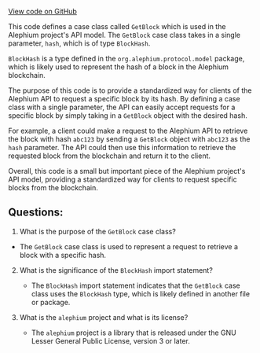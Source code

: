 [View code on GitHub](https://github.com/alephium/alephium/api/src/main/scala/org/alephium/api/model/GetBlock.scala)

This code defines a case class called `GetBlock` which is used in the Alephium project's API model. The `GetBlock` case class takes in a single parameter, `hash`, which is of type `BlockHash`. 

`BlockHash` is a type defined in the `org.alephium.protocol.model` package, which is likely used to represent the hash of a block in the Alephium blockchain. 

The purpose of this code is to provide a standardized way for clients of the Alephium API to request a specific block by its hash. By defining a case class with a single parameter, the API can easily accept requests for a specific block by simply taking in a `GetBlock` object with the desired hash. 

For example, a client could make a request to the Alephium API to retrieve the block with hash `abc123` by sending a `GetBlock` object with `abc123` as the `hash` parameter. The API could then use this information to retrieve the requested block from the blockchain and return it to the client. 

Overall, this code is a small but important piece of the Alephium project's API model, providing a standardized way for clients to request specific blocks from the blockchain.
## Questions: 
 1. What is the purpose of the `GetBlock` case class?
   - The `GetBlock` case class is used to represent a request to retrieve a block with a specific hash.

2. What is the significance of the `BlockHash` import statement?
   - The `BlockHash` import statement indicates that the `GetBlock` case class uses the `BlockHash` type, which is likely defined in another file or package.

3. What is the `alephium` project and what is its license?
   - The `alephium` project is a library that is released under the GNU Lesser General Public License, version 3 or later.